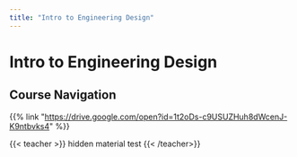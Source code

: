 ```yaml
---
title: "Intro to Engineering Design"
---
```


# Intro to Engineering Design

## Course Navigation

{{% link "https://drive.google.com/open?id=1t2oDs-c9USUZHuh8dWcenJ-K9ntbvks4" %}}

{{< teacher >}}
hidden material test
{{< /teacher>}}

<!--stackedit_data:
eyJoaXN0b3J5IjpbMTc3NjUyMzE2OF19
-->
